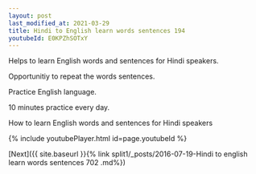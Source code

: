 ```yaml
---
layout: post
last_modified_at: 2021-03-29
title: Hindi to English learn words sentences 194 
youtubeId: E0KPZhSOTxY
---
```

 
 
Helps to learn English words and sentences for Hindi speakers.

Opportunitiy to repeat the words sentences. 

Practice English language. 
 
10 minutes practice every day. 
 
How to learn English words and sentences for Hindi speakers 
 
{% include youtubePlayer.html id=page.youtubeId %}
 
 
[Next]({{ site.baseurl }}{% link  split1/_posts/2016-07-19-Hindi to english learn words sentences 702 .md%})
 
